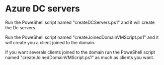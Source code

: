 # Azure DC servers
Run the PoweShell script named "createDCServers.ps1" and it will create the Dc servers.

Run the PoweShell script named "createJoinedDomainVMScript.ps1" and it will create you a client joined to the domain.

If you want severals clients joined to the domain run the PoweShell script named "createJoinedDomainVMScript.ps1" as much as clients you want.
